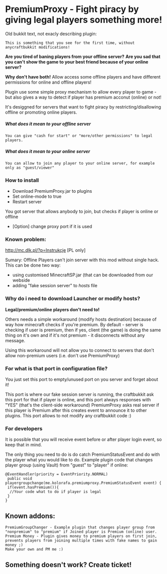 # PremiumProxy - Fight piracy by giving legal players something more!

Old bukkit text, not exacly describing plugin:

    This is something that you see for the first time, without anycraftbukkit modifications!

**Are you tired of baning players from your offline server?**
**Are you sad that you can't show the game to your best friend because of your online server?**

**Why don't have both!** Allow access some offline players and have different permissions for online and offline players!

Plugin use some simple proxy mechanism to allow every player to game - but also gives a way to detect if player has premium acconut (online) or not!

It's desiggned for servers that want to fight piracy by restricting/disallowing offline or promoting online players.

##### What does it mean to your offline server

    You can give "cash for start" or "more/other permissions" to legal players.

##### What does it mean to your online server

    You can allow to join any player to your online server, for example only as "guest/viewer"

### How to install

- Download PremiumProxy.jar to plugins
- Set online-mode to true
- Restart server

You got server that allows anybody to join, but checks if player is online or offline

- [Option] change proxy port if it is used

### Known problem:

http://mc.dlk.pl/?p=Instrukcje [PL only]

Sumary: Offline Players can't join server with this mod without single hack. This can be done two way:
- using customised MinecraftSP.jar (that can be downloaded from our webside
- adding "fake session server" to *hosts* file

### Why do i need to download Launcher or modify hosts?

**Legal/premium/online players don't need to!**

Others needs a simple workaround (modify hosts destination) because of way how minecraft checks if you're premium. 
By default - server is checking if user is premium, then if yes, client (the game) is doing the same thing on it's own and if it's not premium - it disconnects without any message.

Using this workaround will not allow you to connect to servers that don't allow non-premium users (i.e. don't use PremiumProxy)

### For what is that port in configuration file?

You just set this port to empty/unused port on you server and forget about it!

This port is where our fake session server is running, the craftbukkit ask this port for that if player is online, and this port always responses with "YES" (that's the client-side workaround) PremiumProxy asks real server if this player is Premium after this creates event to announce it to other plugins. This port allows to not modify any craftbukkit code :)

### For developers

It is possible that you will receive event before or after player login event, so keep that in mind.

The only thing you need to do is do catch PremiumStatusEvent and do with the player what you would like to do.
Example plugin code that changes player group (using Vault) from "guest" to "player" if online:

    @EventHandler(priority = EventPriority.NORMAL)
     public void playergroupchange(me.kolorafa.premiumproxy.PremiumStatusEvent event) {
     if(event.hasPremium()){
      //Your code what to do if player is legal
     }
    }


## Known addons:

    PremiumGroupChanger - Example plugin that changes player group from "nonpremium" to "premium" if Joined player is Premium (online) user.
    Premium Money - Plugin gives money to premium players on first join, prevents players from joining multiple times with fake names to gain money ;)
    Make your own and PM me :)

## Something doesn't work? Create ticket!
